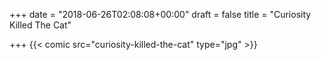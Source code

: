 +++
date = "2018-06-26T02:08:08+00:00"
draft = false
title = "Curiosity Killed The Cat"

+++
{{< comic src="curiosity-killed-the-cat" type="jpg" >}}